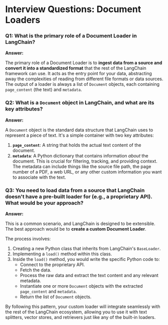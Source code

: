 # Interview Questions: Document Loaders

### Q1: What is the primary role of a Document Loader in LangChain?

**Answer:**

The primary role of a Document Loader is to **ingest data from a source and convert it into a standardized format** that the rest of the LangChain framework can use. It acts as the entry point for your data, abstracting away the complexities of reading from different file formats or data sources. The output of a loader is always a list of `Document` objects, each containing `page_content` (the text) and `metadata`.

### Q2: What is a `Document` object in LangChain, and what are its key attributes?

**Answer:**

A `Document` object is the standard data structure that LangChain uses to represent a piece of text. It's a simple container with two key attributes:

1.  **`page_content`**: A string that holds the actual text content of the document.
2.  **`metadata`**: A Python dictionary that contains information *about* the document. This is crucial for filtering, tracking, and providing context. The metadata can include things like the source file path, the page number of a PDF, a web URL, or any other custom information you want to associate with the text.

### Q3: You need to load data from a source that LangChain doesn't have a pre-built loader for (e.g., a proprietary API). What would be your approach?

**Answer:**

This is a common scenario, and LangChain is designed to be extensible. The best approach would be to **create a custom Document Loader**.

The process involves:
1.  Creating a new Python class that inherits from LangChain's `BaseLoader`.
2.  Implementing a `load()` method within this class.
3.  Inside the `load()` method, you would write the specific Python code to:
    *   Connect to the proprietary API.
    *   Fetch the data.
    *   Process the raw data and extract the text content and any relevant metadata.
    *   Instantiate one or more `Document` objects with the extracted `page_content` and `metadata`.
    *   Return the list of `Document` objects.

By following this pattern, your custom loader will integrate seamlessly with the rest of the LangChain ecosystem, allowing you to use it with text splitters, vector stores, and retrievers just like any of the built-in loaders.
